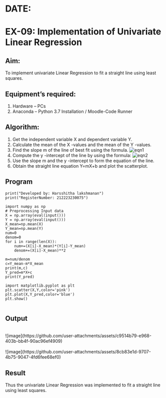 # DATE:
# EX-09: Implementation of Univariate Linear Regression
## Aim:
To implement univariate Linear Regression to fit a straight line using least squares.
## Equipment’s required:
1.	Hardware – PCs
2.	Anaconda – Python 3.7 Installation / Moodle-Code Runner
## Algorithm:
1.	Get the independent variable X and dependent variable Y.
2.	Calculate the mean of the X -values and the mean of the Y -values.
3.	Find the slope m of the line of best fit using the formula.
 ![eqn1](./eq1.jpg)
4.	Compute the y -intercept of the line by using the formula:
![eqn2](./eq2.jpg)  
5.	Use the slope m and the y -intercept to form the equation of the line.
6.	Obtain the straight line equation Y=mX+b and plot the scatterplot.
## Program
```
print("Developed by: Harsshitha lakshmanan") 
print("RegisterNumber: 212223230075")

import numpy as np
# Preprocessing Input data
X = np.array(eval(input()))
Y = np.array(eval(input()))
X_mean=np.mean(X)
Y_mean=np.mean(Y)
num=0
denom=0
for i in range(len(X)):
    num+=(X[i]-X_mean)*(Y[i]-Y_mean)
    denom+=(X[i]-X_mean)**2
    
m=num/denom
c=Y_mean-m*X_mean
print(m,c)
Y_pred=m*X+c
print(Y_pred)

import matplotlib.pyplot as plt
plt.scatter(X,Y,color='pink')
plt.plot(X,Y_pred,color='blue')
plt.show()


```
## Output
</br>
![image](https://github.com/user-attachments/assets/c9514b79-e968-403b-bb4f-90ac96ef4909)

</br>
</br>
![image](https://github.com/user-attachments/assets/8cb83e1d-9707-4b75-9047-4fd6fee68ef0)

</br>

## Result
Thus the univariate Linear Regression was implemented to fit a straight line using least squares.
